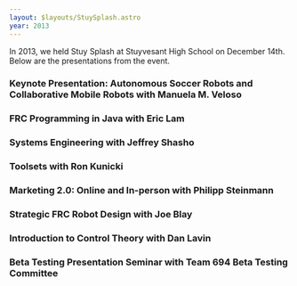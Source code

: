 ```yaml
---
layout: $layouts/StuySplash.astro
year: 2013
---
```


In 2013, we held Stuy Splash at Stuyvesant High School on December 14th. Below are the presentations from the event.

### Keynote Presentation: Autonomous Soccer Robots and Collaborative Mobile Robots with Manuela M. Veloso

### FRC Programming in Java with Eric Lam

### Systems Engineering with Jeffrey Shasho

### Toolsets with Ron Kunicki

### Marketing 2.0: Online and In-person with Philipp Steinmann

### Strategic FRC Robot Design with Joe Blay

### Introduction to Control Theory with Dan Lavin

### Beta Testing Presentation Seminar with Team 694 Beta Testing Committee

